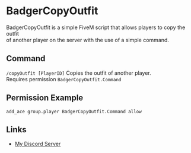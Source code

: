 # BadgerCopyOutfit
BadgerCopyOutfit is a simple FiveM script that allows players to copy the outfit  
of another player on the server with the use of a simple command.

## Command
`/copyOutfit [PlayerID]` Copies the outfit of another player.  
Requires permission `BadgerCopyOutfit.Command`

## Permission Example  
`add_ace group.player BadgerCopyOutfit.Command allow`

## Links
- [My Discord Server](https://discord.gg/TFCQE8d)

